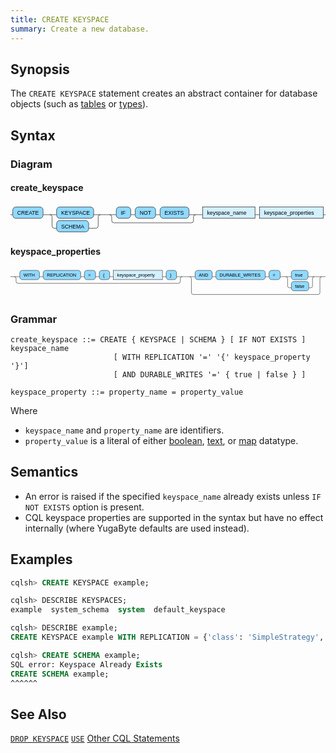 ```yaml
---
title: CREATE KEYSPACE
summary: Create a new database. 
---
```


## Synopsis
The `CREATE KEYSPACE` statement creates an abstract container for database objects (such as [tables](../ddl_create_table) or [types](../ddl_create_type)). 

## Syntax

### Diagram

#### create_keyspace
<svg version="1.1" xmlns:xlink="http://www.w3.org/1999/xlink" xmlns="http://www.w3.org/2000/svg" width="697" height="65" viewbox="0 0 697 65"><defs><style type="text/css">.c{fill:none;stroke:#222222;}.j{fill:#000000;font-family:Verdana,Sans-serif;font-size:12px;}.l{fill:#90d9ff;stroke:#222222;}.r{fill:#d3f0ff;stroke:#222222;}</style></defs><path class="c" d="M0 22h5m67 0h30m82 0h20m-117 0q5 0 5 5v20q0 5 5 5h5m71 0h16q5 0 5-5v-20q0-5 5-5m5 0h30m32 0h10m45 0h10m64 0h20m-196 0q5 0 5 5v8q0 5 5 5h171q5 0 5-5v-8q0-5 5-5m5 0h10m116 0h10m141 0h5"/><rect class="l" x="5" y="5" width="67" height="25" rx="7"/><text class="j" x="15" y="22">CREATE</text><rect class="l" x="102" y="5" width="82" height="25" rx="7"/><text class="j" x="112" y="22">KEYSPACE</text><rect class="l" x="102" y="35" width="71" height="25" rx="7"/><text class="j" x="112" y="52">SCHEMA</text><rect class="l" x="234" y="5" width="32" height="25" rx="7"/><text class="j" x="244" y="22">IF</text><rect class="l" x="276" y="5" width="45" height="25" rx="7"/><text class="j" x="286" y="22">NOT</text><rect class="l" x="331" y="5" width="64" height="25" rx="7"/><text class="j" x="341" y="22">EXISTS</text><a xlink:href="#keyspace_name"><rect class="r" x="425" y="5" width="116" height="25"/><text class="j" x="435" y="22">keyspace_name</text></a><a xlink:href="#keyspace_properties"><rect class="r" x="551" y="5" width="141" height="25"/><text class="j" x="561" y="22">keyspace_properties</text></a></svg>

#### keyspace_properties
<svg version="1.1" xmlns:xlink="http://www.w3.org/1999/xlink" xmlns="http://www.w3.org/2000/svg" width="848" height="80" viewbox="0 0 848 80"><defs><style type="text/css">.c{fill:none;stroke:#222222;}.j{fill:#000000;font-family:Verdana,Sans-serif;font-size:12px;}.l{fill:#90d9ff;stroke:#222222;}.r{fill:#d3f0ff;stroke:#222222;}</style></defs><path class="c" d="M0 22h25m53 0h10m101 0h10m30 0h10m28 0h10m132 0h10m28 0h20m-457 0q5 0 5 5v8q0 5 5 5h432q5 0 5-5v-8q0-5 5-5m5 0h30m46 0h10m133 0h10m30 0h30m45 0h22m-82 0q5 0 5 5v20q0 5 5 5h5m47 0h5q5 0 5-5v-20q0-5 5-5m5 0h20m-361 0q5 0 5 5v38q0 5 5 5h336q5 0 5-5v-38q0-5 5-5m5 0h5"/><rect class="l" x="25" y="5" width="53" height="25" rx="7"/><text class="j" x="35" y="22">WITH</text><rect class="l" x="88" y="5" width="101" height="25" rx="7"/><text class="j" x="98" y="22">REPLICATION</text><rect class="l" x="199" y="5" width="30" height="25" rx="7"/><text class="j" x="209" y="22">=</text><rect class="l" x="239" y="5" width="28" height="25" rx="7"/><text class="j" x="249" y="22">{</text><a xlink:href="#keyspace_property"><rect class="r" x="277" y="5" width="132" height="25"/><text class="j" x="287" y="22">keyspace_property</text></a><rect class="l" x="419" y="5" width="28" height="25" rx="7"/><text class="j" x="429" y="22">}</text><rect class="l" x="497" y="5" width="46" height="25" rx="7"/><text class="j" x="507" y="22">AND</text><rect class="l" x="553" y="5" width="133" height="25" rx="7"/><text class="j" x="563" y="22">DURABLE_WRITES</text><rect class="l" x="696" y="5" width="30" height="25" rx="7"/><text class="j" x="706" y="22">=</text><rect class="l" x="756" y="5" width="45" height="25" rx="7"/><text class="j" x="766" y="22">true</text><rect class="l" x="756" y="35" width="47" height="25" rx="7"/><text class="j" x="766" y="52">false</text></svg>

### Grammar
```
create_keyspace ::= CREATE { KEYSPACE | SCHEMA } [ IF NOT EXISTS ] keyspace_name
                       [ WITH REPLICATION '=' '{' keyspace_property '}']
                       [ AND DURABLE_WRITES '=' { true | false } ]

keyspace_property ::= property_name = property_value
```
Where

- `keyspace_name` and `property_name` are identifiers.
- `property_value` is a literal of either [boolean](../type_bool), [text](../type_text), or [map](../type_collection) datatype.

## Semantics

- An error is raised if the specified `keyspace_name` already exists unless `IF NOT EXISTS` option is present.
- CQL keyspace properties are supported in the syntax but have no effect internally (where YugaByte defaults are used instead).

## Examples
``` sql
cqlsh> CREATE KEYSPACE example;

cqlsh> DESCRIBE KEYSPACES;
example  system_schema  system  default_keyspace

cqlsh> DESCRIBE example;
CREATE KEYSPACE example WITH REPLICATION = {'class': 'SimpleStrategy', 'replication_factor': '3'} AND DURABLE_WRITES = true;

cqlsh> CREATE SCHEMA example;
SQL error: Keyspace Already Exists
CREATE SCHEMA example;
^^^^^^
```

## See Also
[`DROP KEYSPACE`](../ddl_drop_keyspace)
[`USE`](../ddl_use)
[Other CQL Statements](..)
